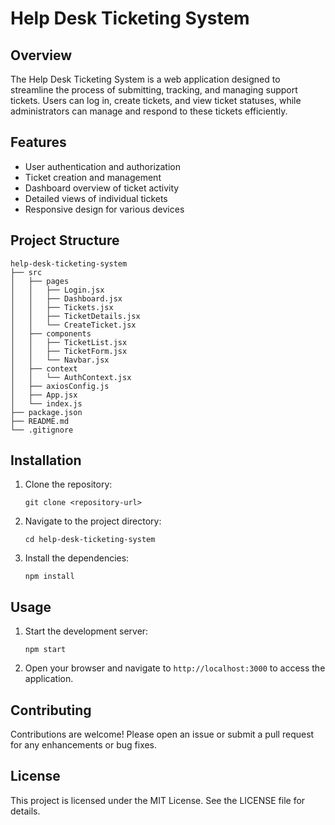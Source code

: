 # Help Desk Ticketing System

## Overview
The Help Desk Ticketing System is a web application designed to streamline the process of submitting, tracking, and managing support tickets. Users can log in, create tickets, and view ticket statuses, while administrators can manage and respond to these tickets efficiently.

## Features
- User authentication and authorization
- Ticket creation and management
- Dashboard overview of ticket activity
- Detailed views of individual tickets
- Responsive design for various devices

## Project Structure
```
help-desk-ticketing-system
├── src
│   ├── pages
│   │   ├── Login.jsx
│   │   ├── Dashboard.jsx
│   │   ├── Tickets.jsx
│   │   ├── TicketDetails.jsx
│   │   └── CreateTicket.jsx
│   ├── components
│   │   ├── TicketList.jsx
│   │   ├── TicketForm.jsx
│   │   └── Navbar.jsx
│   ├── context
│   │   └── AuthContext.jsx
│   ├── axiosConfig.js
│   ├── App.jsx
│   └── index.js
├── package.json
├── README.md
└── .gitignore
```

## Installation
1. Clone the repository:
   ```
   git clone <repository-url>
   ```
2. Navigate to the project directory:
   ```
   cd help-desk-ticketing-system
   ```
3. Install the dependencies:
   ```
   npm install
   ```

## Usage
1. Start the development server:
   ```
   npm start
   ```
2. Open your browser and navigate to `http://localhost:3000` to access the application.

## Contributing
Contributions are welcome! Please open an issue or submit a pull request for any enhancements or bug fixes.

## License
This project is licensed under the MIT License. See the LICENSE file for details.
